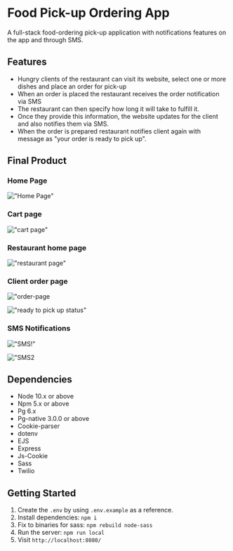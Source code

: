 # Food Pick-up Ordering App

A full-stack food-ordering pick-up application with notifications features on the app and through SMS.

## Features
- Hungry clients of the  restaurant can visit its website, select one or more dishes and place an order for pick-up
- When an order is placed the restaurant receives the order notification via SMS 
- The restaurant can then specify how long it will take to fulfill it.
- Once they provide this information, the website updates for the client and also notifies them via SMS.
- When the order is prepared  restaurant notifies client again with message as "your order is ready to pick up".


## Final Product

### Home Page
!["Home Page"](https://github.com/Allenzzp/lightEats/blob/master/docs/home-page.png?raw=true)

### Cart page
!["cart page"](https://github.com/Allenzzp/lightEats/blob/master/docs/cart.png?raw=true)


### Restaurant home page
!["restaurant page"](https://github.com/Allenzzp/lightEats/blob/master/docs/restaurent.png?raw=true)


### Client order page
!["order-page](https://github.com/Allenzzp/lightEats/blob/master/docs/orderStatus.png?raw=true)


!["ready to pick up status"](https://github.com/Allenzzp/lightEats/blob/master/docs/readytopickup.png?raw=true)



### SMS Notifications
!["SMS!"](https://github.com/Allenzzp/lightEats/blob/master/docs/SMS1.png?raw=true)

!["SMS2](https://github.com/Allenzzp/lightEats/blob/master/docs/SMS2.png?raw=true)


## Dependencies
- Node 10.x or above
- Npm 5.x or above
- Pg 6.x
- Pg-native 3.0.0 or above
- Cookie-parser
- dotenv
- EJS
- Express
- Js-Cookie
- Sass
- Twilio

## Getting Started

1. Create the `.env` by using `.env.example` as a reference.
2. Install dependencies: `npm i`
3. Fix to binaries for sass: `npm rebuild node-sass`
4. Run the server: `npm run local`
5. Visit `http://localhost:8080/`


